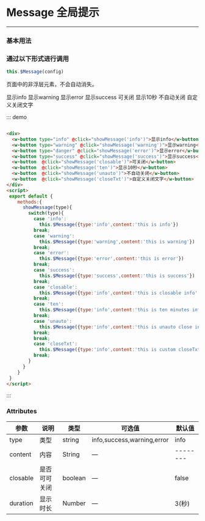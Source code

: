 <style>
.demo-message{
  margin-top: 10px;
}

</style>
<script>
 export default {
    data(){
      return{
        showModal:false
      }
    },
    methods:{
      showMessage(type){
        switch(type){
          case 'info':
            this.$Message({content:'this is info'})
          break;
          case 'warning':
            this.$Message({type:'warning',content:'this is warning'})
          break;
          case 'error':
            this.$Message({type:'error',content:'this is error'})
          break;
          case 'success':
            this.$Message({type:'success',content:'this is success'})
          break;
          case 'closable':
            this.$Message({type:'info',content:'this is closable info',closable:true})
          break;
          case 'ten':
            this.$Message({type:'info',content:'this is ten minutes info',duration:10})
          break;
          case 'unauto':
            this.$Message({type:'info',content:'this is unauto close info',duration:0})
          break;
          case 'closeTxt':
            this.$Message({type:'info',content:'this is custom closeTxt info',closeTxt:'朕知道了',duration:10})
          break;
        }
      }
    }
 }
</script>

# Message 全局提示
----

### 基本用法

### 通过以下形式进行调用
  ``` js
  this.$Message(config)
  ```
  页面中的非浮层元素，不会自动消失。
  <div class="dome-message demo-block">
    <w-button type="info" @click="showMessage('info')">显示info</w-button>
    <w-button type="warning" @click="showMessage('warning')">显示warning</w-button>
    <w-button type="danger" @click="showMessage('error')">显示error</w-button>
    <w-button type="success" @click="showMessage('success')">显示success</w-button>
    <w-button  @click="showMessage('closable')">可关闭</w-button>
    <w-button  @click="showMessage('ten')">显示10秒</w-button>
    <w-button  @click="showMessage('unauto')">不自动关闭</w-button>
    <w-button  @click="showMessage('closeTxt')">自定义关闭文字</w-button>
    <!-- <w-button  @click="showMessage('isLink')">支持链接</w-button> -->
  </div>

  ::: demo
  ```html  

  <div>
    <w-button type="info" @click="showMessage('info')">显示info</w-button>
    <w-button type="warning" @click="showMessage('warning')">显示warning</w-button>
    <w-button type="danger" @click="showMessage('error')">显示error</w-button>
    <w-button type="success" @click="showMessage('success')">显示success</w-button>
    <w-button  @click="showMessage('closable')">可关闭</w-button>
    <w-button  @click="showMessage('ten')">显示10秒</w-button>
    <w-button  @click="showMessage('unauto')">不自动关闭</w-button>
    <w-button  @click="showMessage('closeTxt')">自定义关闭文字</w-button>
  </div>
  <script>
   export default {
      methods:{
        showMessage(type){
          switch(type){
            case 'info':
              this.$Message({type:'info',content:'this is info'})
            break;
            case 'warning':
              this.$Message({type:'warning',content:'this is warning'})
            break;
            case 'error':
              this.$Message({type:'error',content:'this is error'})
            break;
            case 'success':
              this.$Message({type:'success',content:'this is success'})
            break;
            case 'closable':
              this.$Message({type:'info',content:'this is closable info',closable:true})
            break;
            case 'ten':
              this.$Message({type:'info',content:'this is ten minutes info',duration:10})
            break;
            case 'unauto':
              this.$Message({type:'info',content:'this is unauto close info',duration:0})
            break;
            break;
            case 'closeTxt':
              this.$Message({type:'info',content:'this is custom closeTxt info',closeTxt:'我知道了',duration:10})
            break;
          }
        }
      }
   }
  </script>


  ```
  :::

  ### Attributes
  | 参数      | 说明    | 类型      | 可选值       | 默认值   |
  |---------- |-------- |---------- |-------------  |-------- |
  | type     | 类型   | string    |   info,success,warning,error |     info    |
  | content     | 内容   | String    | — | --------   |
  | closable  | 是否可可关闭    | boolean   | —   | false   |
  | duration  | 显示时长 | Number   |  —  |  3(秒)  |
